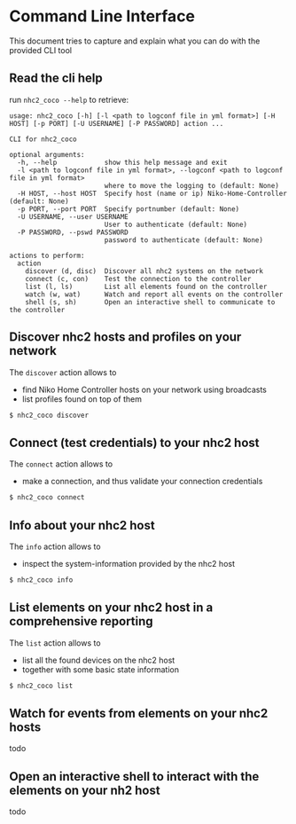 # Command Line Interface

This document tries to capture and explain what you can do with the provided CLI tool

## Read the cli help

run `nhc2_coco --help` to retrieve:
```
usage: nhc2_coco [-h] [-l <path to logconf file in yml format>] [-H HOST] [-p PORT] [-U USERNAME] [-P PASSWORD] action ...

CLI for nhc2_coco

optional arguments:
  -h, --help            show this help message and exit
  -l <path to logconf file in yml format>, --logconf <path to logconf file in yml format>
                        where to move the logging to (default: None)
  -H HOST, --host HOST  Specify host (name or ip) Niko-Home-Controller (default: None)
  -p PORT, --port PORT  Specify portnumber (default: None)
  -U USERNAME, --user USERNAME
                        User to authenticate (default: None)
  -P PASSWORD, --pswd PASSWORD
                        password to authenticate (default: None)

actions to perform:
  action
    discover (d, disc)  Discover all nhc2 systems on the network
    connect (c, con)    Test the connection to the controller
    list (l, ls)        List all elements found on the controller
    watch (w, wat)      Watch and report all events on the controller
    shell (s, sh)       Open an interactive shell to communicate to the controller

```

## Discover nhc2 hosts and profiles on your network

The `discover` action allows to
* find Niko Home Controller hosts on your network using broadcasts
* list profiles found on top of them

```bash
$ nhc2_coco discover
```

## Connect (test credentials) to your nhc2 host

The `connect` action allows to
* make a connection, and thus validate your connection credentials

```bash
$ nhc2_coco connect
```

## Info about your nhc2 host

The `info` action allows to
* inspect the system-information provided by the nhc2 host

```bash
$ nhc2_coco info
```

## List elements on your nhc2 host in a comprehensive reporting

The `list` action allows to
* list all the found devices on the nhc2 host
* together with some basic state information

```bash
$ nhc2_coco list
```

## Watch for events from elements on your nhc2 hosts

todo

## Open an interactive shell to interact with the elements on your nh2 host

todo

